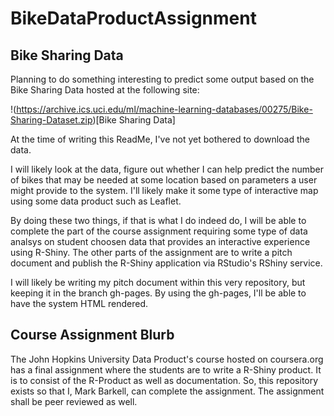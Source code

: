 # BikeDataProductAssignment

## Bike Sharing Data

Planning to do something interesting to predict some output based on the Bike Sharing Data hosted at the following site:

!(https://archive.ics.uci.edu/ml/machine-learning-databases/00275/Bike-Sharing-Dataset.zip)[Bike Sharing Data] 

At the time of writing this ReadMe, I've not yet bothered to download the data.  

I will likely look at the data, figure out whether I can help predict the number of bikes that may be needed at some location based on parameters a user might provide to the system.   I'll likely make it some type of interactive map using some data product such as Leaflet. 

By doing these two things, if that is what I do indeed do, I will be able to complete the part of the course assignment requiring some type of data analsys on student choosen data that provides an interactive experience using R-Shiny.  The other parts of the assignment are to write a pitch document and publish the R-Shiny application via RStudio's RShiny service.

I will likely be writing my pitch document within this very repository, but keeping it in the branch gh-pages.  By using the gh-pages, I'll be able to have the system HTML rendered.

## Course Assignment Blurb
The John Hopkins University Data Product's course hosted on coursera.org has a final assignment where the students are to write a R-Shiny product.  It is to consist of the R-Product as well as documentation.  So, this repository exists so that I, Mark Barkell, can complete the assignment.  The assignment shall be peer reviewed as well.
